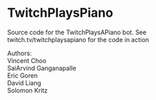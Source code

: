# TwitchPlaysPiano

Source code for the TwitchPlaysAPiano bot. See twitch.tv/twitchplaysapiano for the code in action

Authors:  
Vincent Choo  
SaiArvind Ganganapalle  
Eric Goren  
David Liang  
Solomon Kritz
